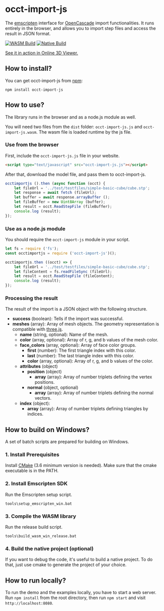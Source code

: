 # occt-import-js

The [emscripten](https://emscripten.org) interface for [OpenCascade](https://www.opencascade.com) import functionalities. It runs entirely in the browser, and allows you to import step files and access the result in JSON format.

[![WASM Build](https://github.com/kovacsv/occt-import-js/actions/workflows/wasm_build.yml/badge.svg)](https://github.com/kovacsv/occt-import-js/actions/workflows/wasm_build.yml)
[![Native Build](https://github.com/kovacsv/occt-import-js/actions/workflows/native_build.yml/badge.svg)](https://github.com/kovacsv/occt-import-js/actions/workflows/native_build.yml)

[See it in action in Online 3D Viewer.](https://3dviewer.net/#model=https://dl.dropbox.com/s/utieopxrxwujgmd/as1_pe_203.stp)

## How to install?

You can get occt-import-js from [npm](https://www.npmjs.com/package/occt-import-js):

```
npm install occt-import-js
```

## How to use?

The library runs in the browser and as a node.js module as well.

You will need two files from the `dist` folder: `occt-import-js.js` and `occt-import-js.wasm`. The wasm file is loaded runtime by the js file.

### Use from the browser

First, include the `occt-import-js.js` file in your website.

```html
<script type="text/javascript" src="occt-import-js.js"></script>
```

After that, download the model file, and pass them to occt-import-js.

```js
occtimportjs ().then (async function (occt) {
	let fileUrl = '../test/testfiles/simple-basic-cube/cube.stp';
	let response = await fetch (fileUrl);
	let buffer = await response.arrayBuffer ();
	let fileBuffer = new Uint8Array (buffer);
	let result = occt.ReadStepFile (fileBuffer);
	console.log (result);
});
```

### Use as a node.js module

You should require the `occt-import-js` module in your script.

```js
let fs = require ('fs');
const occtimportjs = require ('occt-import-js')();

occtimportjs.then ((occt) => {
	let fileUrl = '../test/testfiles/simple-basic-cube/cube.stp';
	let fileContent = fs.readFileSync (fileUrl);
	let result = occt.ReadStepFile (fileContent);
	console.log (result);
});
```

### Processing the result

The result of the import is a JSON object with the following structure.

- **success** (boolean): Tells if the import was successful.
- **meshes** (array): Array of mesh objects. The geometry representation is compatible with [three.js](https://github.com/mrdoob/three.js).
  - **name** (string, optional): Name of the mesh.
  - **color** (array, optional): Array of r, g, and b values of the mesh color.
  - **face_colors** (array, optional): Array of face color groups.
    - **first** (number): The first triangle index with this color.
    - **last** (number): The last triangle index with this color.
    - **color** (array, optional): Array of r, g, and b values of the color.
  - **attributes** (object)
    - **position** (object)
      - **array** (array): Array of number triplets defining the vertex positions.
    - **normal** (object, optional)
      - **array** (array): Array of number triplets defining the normal vectors.
  - **index** (object):
    - **array** (array): Array of number triplets defining triangles by indices.

## How to build on Windows?

A set of batch scripts are prepared for building on Windows.

### 1. Install Prerequisites

Install [CMake](https://cmake.org) (3.6 minimum version is needed). Make sure that the cmake executable is in the PATH.

### 2. Install Emscripten SDK

Run the Emscripten setup script.

```
tools\setup_emscripten_win.bat
```

### 3. Compile the WASM library

Run the release build script.

```
tools\build_wasm_win_release.bat
```

### 4. Build the native project (optional)

If you want to debug the code, it's useful to build a native project. To do that, just use cmake to generate the project of your choice.

## How to run locally?

To run the demo and the examples locally, you have to start a web server. Run `npm install` from the root directory, then run `npm start` and visit `http://localhost:8080`.
